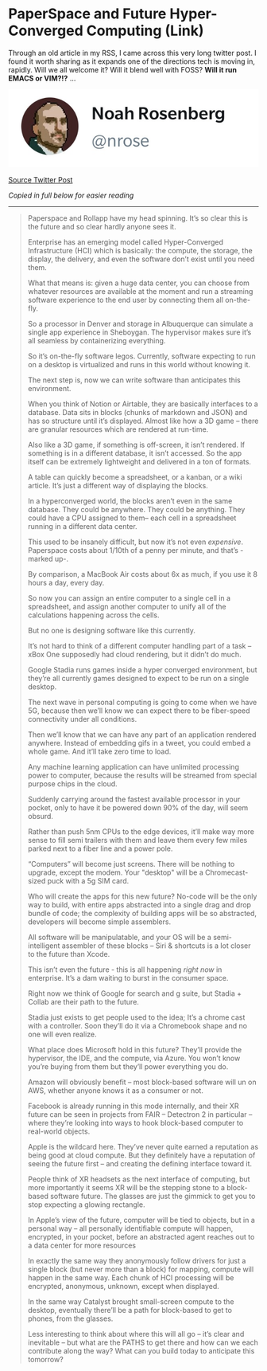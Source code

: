 # PaperSpace and Future Hyper-Converged Computing (Link)


Through an old article in my RSS, I came across this very long twitter post. I found it worth sharing as it expands one of the directions tech is moving in, rapidly. Will we all welcome it? Will it blend well with FOSS? **Will it run EMACS or VIM?!?** ...

![Noah](Noah.jpg)

[Source Twitter Post](https://twitter.com/nrose/status/1210698393355460608)

*Copied in full below for easier reading*

---

> Paperspace and Rollapp have my head spinning. It’s so clear this is the future and so clear hardly anyone sees it.
>
> Enterprise has an emerging model called Hyper-Converged Infrastructure (HCI) which is basically: the compute, the storage, the display, the delivery, and even the software don’t exist until you need them.
>
> What that means is: given a huge data center, you can choose from whatever resources are available at the moment and run a streaming software experience to the end user by connecting them all on-the-fly.
>
> So a processor in Denver and storage in Albuquerque can simulate a single app experience in Sheboygan. The hypervisor makes sure it’s all seamless by containerizing everything.
>
> So it’s on-the-fly software legos. Currently, software expecting to run on a desktop is virtualized and runs in this world without knowing it. 
>
> The next step is, now we can write software than anticipates this environment.
>
> When you think of Notion or Airtable, they are basically interfaces to a database. Data sits in blocks (chunks of markdown and JSON) and has so structure until it’s displayed. Almost like how a 3D game – there are granular  resources which are rendered at run-time.
>
> Also like a 3D game, if something is off-screen, it isn’t rendered. If something is in a different database, it isn’t accessed. So the app itself can be extremely lightweight and delivered in a ton of formats.
>
> A table can quickly become a spreadsheet, or a kanban, or a wiki article. It’s just a different way of displaying the blocks.
>
> In a hyperconverged world, the blocks aren’t even in the same database. They could be anywhere. They could be anything. They could have a CPU assigned to them– each cell in a spreadsheet running in a different data center.
>
> This used to be insanely difficult, but now it’s not even _expensive_. Paperspace costs about 1/10th of a penny per minute, and that’s -marked up-. 
>
> By comparison, a MacBook Air costs about 6x as much, if you use it 8 hours a day, every day.
>
> So now you can assign an entire computer to a single cell in a spreadsheet, and assign another computer to unify all of the calculations happening across the cells. 
>
> But no one is designing software like this currently.
>
> It’s not hard to think of a different computer handling part of a task – xBox One supposedly had cloud rendering, but it didn’t do much.
>
> Google Stadia runs games inside a hyper converged environment, but they’re all currently games designed to expect to be run on a single desktop.
>
> The next wave in personal computing is going to come when we have 5G, because then we’ll know we can expect there to be fiber-speed connectivity under all conditions.
>
> Then we’ll know that we can have any part of an application rendered anywhere. Instead of embedding gifs in a tweet,  you could embed a whole game. And it’ll take zero time to load.
>
> Any machine learning application can have unlimited processing power to computer, because the results will be streamed from special purpose chips in the cloud.
>
> Suddenly carrying around the fastest available processor in your pocket, only to have it be powered down 90% of the day, will seem obsurd.
>
> Rather than push 5nm CPUs to the edge devices, it’ll make way more sense to fill semi trailers with them and leave them every few miles parked next to a fiber line and a power pole.
>
> “Computers” will become just screens. There will be nothing to upgrade, except the modem. Your "desktop" will be a Chromecast-sized puck with a 5g SIM card.
>
> Who will create the apps for this new future? No-code will be the only way to build, with entire apps abstracted into a single drag and drop bundle of code; the complexity of building apps will be so abstracted, developers will become simple assemblers.
>
> All software will be manipulatable, and your OS will be a semi-intelligent assembler of these blocks – Siri & shortcuts is a lot closer to the future than Xcode.
>
> This isn’t even the future - this is all happening *right now* in enterprise. It’s a dam waiting to burst in the consumer space.
>
> Right now we think of Google for search and g suite, but Stadia + Collab are their path to the future.
>
> Stadia just exists to get people used to the idea; It’s a chrome cast with a controller. Soon they’ll do it via a Chromebook shape and no one will even realize.
>
> What place does Microsoft hold in this future? They’ll provide the hypervisor, the IDE, and the compute, via Azure. You won’t know you’re buying from them but they’ll power everything you do.
>
> Amazon will obviously benefit – most block-based software will un on AWS, whether anyone knows it as a consumer or not.
>
> Facebook is already running in this mode internally, and their XR future can be seen in projects from FAIR – Detectron 2 in particular – where they’re looking into ways to hook block-based computer to real-world objects.
>
> Apple is the wildcard here. They’ve never quite earned a reputation as being good at cloud compute. But they definitely have a reputation of seeing the future first – and creating the defining interface toward it.
>
> People think of XR headsets as the next interface of computing, but more importantly it seems XR will be the stepping stone to a block-based software future. The glasses are just the gimmick to get you to stop expecting a glowing rectangle.
>
> In Apple’s view of the future, computer will be tied to objects, but in a personal way – all personally identifiable compute will happen, encrypted, in your pocket, before an abstracted agent reaches out to a data center for more resources
>
> In exactly the same way they anonymously follow drivers for just a single block (but never more than a block) for mapping, compute will happen in the same way. Each chunk of HCI processing will be encrypted, anonymous, unknown, except when displayed.
>
> In the same way Catalyst brought small-screen compute to the desktop, eventually there’ll be a path for block-based to get to phones, from the glasses.
>
> Less interesting to think about where this will all go – it’s clear and inevitable – but what are the PATHS to get there and how can we each contribute along the way? What can you build today to anticipate this tomorrow?
